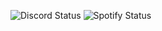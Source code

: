 ![Discord Status](https://img.shields.io/badge/Discord-dnd-red) ![Spotify Status](https://img.shields.io/badge/Listening%20to-Josefin-1db954)
